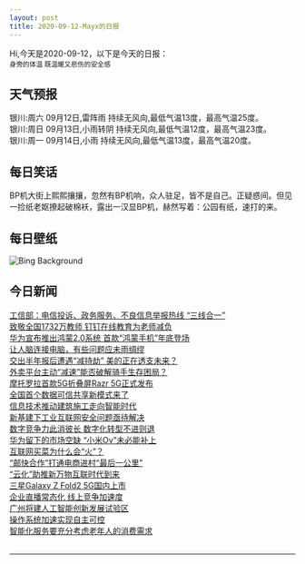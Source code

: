 ```yaml
---
layout: post
title: 2020-09-12-Mayx的日报
---
```


Hi,今天是2020-09-12，以下是今天的日报：<br><small>
身旁的体温 既温暖又悲伤的安全感</small><!--more-->
## 天气预报
银川:周六 09月12日,雷阵雨 持续无风向,最低气温13度，最高气温25度。<br>银川:周日 09月13日,小雨转阴 持续无风向,最低气温12度，最高气温23度。<br>银川:周一 09月14日,小雨 持续无风向,最低气温13度，最高气温20度。
## 每日笑话
BP机大街上熙熙攘攘，忽然有BP机响，众人驻足，皆不是自己。正疑惑间。但见一捡纸老妪撩起破棉袄，露出一汉显BP机，赫然写着：公园有纸，速打的来。
## 每日壁纸
![Bing Background](https://cn.bing.com/th?id=OHR.FreedomTower_EN-US1578681459_1920x1080.jpg&rf=LaDigue_1920x1080.jpg&pid=hp "One World Trade Center and lower Manhattan, seen from the Empty Sky memorial in Jersey City, New Jersey (© Maurizio Rellini/Offset by Shutterstock)")
## 今日新闻

[工信部：电信投诉、政务服务、不良信息举报热线 “三线合一”](http://it.people.com.cn/n1/2020/0911/c1009-31858597.html)   
[致敬全国1732万教师 钉钉在线教育为老师减负](http://it.people.com.cn/n1/2020/0911/c1009-31858435.html)   
[华为宣布推出鸿蒙2.0系统 首款“鸿蒙手机”年底登场](http://it.people.com.cn/n1/2020/0911/c1009-31858357.html)   
[让人脑连接电脑，有些问题应未雨绸缪](http://it.people.com.cn/n1/2020/0911/c1009-31857425.html)   
[交出半年报后遭遇“减持劫” 美的正在透支未来？](http://it.people.com.cn/n1/2020/0911/c1009-31857589.html)   
[外卖平台主动“减速”能否破解骑手生存困局？](http://it.people.com.cn/n1/2020/0911/c1009-31857584.html)   
[摩托罗拉首款5G折叠屏Razr 5G正式发布](http://it.people.com.cn/n1/2020/0911/c1009-31857424.html)   
[全国首个数据可信共享新模式来了](http://it.people.com.cn/n1/2020/0911/c1009-31857426.html)   
[信息技术推动建筑施工走向智能时代](http://it.people.com.cn/n1/2020/0911/c1009-31857502.html)   
[新基建下工业互联网安全问题亟待解决](http://it.people.com.cn/n1/2020/0911/c1009-31857489.html)   
[数字竞争力此消彼长 数字化转型不进则退](http://it.people.com.cn/n1/2020/0911/c1009-31857421.html)   
[华为留下的市场空缺 “小米Ov”未必能补上](http://it.people.com.cn/n1/2020/0911/c1009-31857511.html)   
[互联网买菜为什么会“火”？](http://it.people.com.cn/n1/2020/0911/c1009-31857517.html)   
[“邮快合作”打通电商进村“最后一公里”](http://it.people.com.cn/n1/2020/0911/c1009-31857503.html)   
[“云化”助推新万物互联时代到来](http://it.people.com.cn/n1/2020/0911/c1009-31857487.html)   
[三星Galaxy Z Fold2 5G国内上市](http://it.people.com.cn/n1/2020/0911/c1009-31857485.html)   
[企业直播常态化 线上竞争加速度](http://it.people.com.cn/n1/2020/0911/c1009-31857483.html)   
[广州将建人工智能创新发展试验区](http://it.people.com.cn/n1/2020/0911/c1009-31857542.html)   
[操作系统加速实现自主可控](http://it.people.com.cn/n1/2020/0911/c1009-31857547.html)   
[智能化服务要充分考虑老年人的消费需求](http://it.people.com.cn/n1/2020/0911/c1009-31857544.html)   
<br />

***

<small></small>
